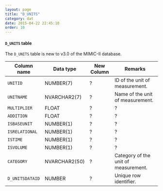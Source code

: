 ```yaml
---
layout: page
title: "D_UNITS"
category: dat
date: 2015-04-22 22:45:10
order: 10
---
```


#### ```D_UNITS``` table

The ```D_UNITS``` table is new to v3.0 of the MIMIC-II database.

Column name | Data type | New Column | Remarks
--- | --- | --- | ---
```UNITID``` | NUMBER(7) | ?  | ID of the unit of measurement.
```UNITNAME``` | NVARCHAR2(7) | ?  | Name of the unit of measurement.
```MULTIPLIER``` | FLOAT | ?  | ?
```ADDITION``` | FLOAT | ?  | ?
```ISBASEUNIT``` | NUMBER(1) | ?  | ?
```ISRELATIONAL``` | NUMBER(1) | ?  | ?
```ISTIME``` | NUMBER(1) | ?  | ?
```ISVOLUME``` | NUMBER(1) | ?  | ?
```CATEGORY``` | NVARCHAR2(50) | ?  | Category of the unit of measurement.
```D_UNITSDATAID``` | NUMBER | ?  | Unique row identifier.

